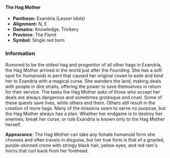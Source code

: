 #### The Hag Mother
- **Pantheon:** Exandria (Lesser Idols)
- **Alignment:** N, E
- **Domains:** Knowledge, Trickery
- **Province:** The Fiend
- **Symbol:** Single red horn
### Information

Rumored to be the oldest hag and progenitor of all other hags in Exandria, the Hag Mother arrived in the world just after the Founding. She has a soft spot for humanoids in peril that caused her original coven to exile and bind her to Exandria with a magical curse. She wanders the land, making deals with people in dire straits, offering the power to save themselves in return for their service. The tasks the Hag Mother asks of those who accept her deals are always dangerous and sometimes grotesque and cruel. Some of these quests save lives, while others end them. Others still result in the creation of more hags. Many of the missions seem to serve no purpose, but the Hag Mother always has a plan. Whether her endgame is to destroy her enemies, break her curse, or rule Exandria is known only to the Hag Mother herself.

**Appearance**: The Hag Mother can take any female humanoid form she chooses and often travels in disguise, but her true form is that of a gnarled, purple-skinned crone with stringy black hair, yellow eyes, and red ram's horns that curl back from her forehead.